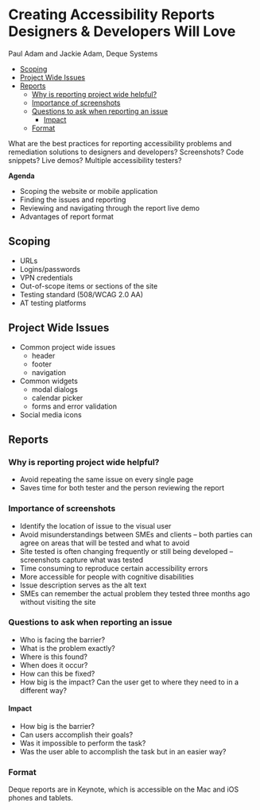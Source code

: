 # Creating Accessibility Reports Designers & Developers Will Love

Paul Adam and Jackie Adam, Deque Systems

* [Scoping](#scoping)
* [Project Wide Issues](#project-wide-issues)
* [Reports](#reports)
  * [Why is reporting project wide helpful?](#why-is-reporting-project-wide-helpful-)
  * [Importance of screenshots](#importance-of-screenshots)
  * [Questions to ask when reporting an issue](#questions-to-ask-when-reporting-an-issue)
    * [Impact](#impact)
  * [Format](#format)

What are the best practices for reporting accessibility problems and remediation solutions to designers and developers? Screenshots? Code snippets? Live demos? Multiple accessibility testers?

**Agenda**

* Scoping the website or mobile application
* Finding the issues and reporting
* Reviewing and navigating through the report live demo
* Advantages of report format

## Scoping

* URLs
* Logins/passwords
* VPN credentials
* Out-of-scope items or sections of the site
* Testing standard (508/WCAG 2.0 AA)
* AT testing platforms

## Project Wide Issues

* Common project wide issues
  * header
  * footer
  * navigation
* Common widgets
  * modal dialogs
  * calendar picker
  * forms and error validation
* Social media icons

## Reports

### Why is reporting project wide helpful?

* Avoid repeating the same issue on every single page
* Saves time for both tester and the person reviewing the report

### Importance of screenshots

* Identify the location of issue to the visual user
* Avoid misunderstandings between SMEs and clients – both parties can agree on areas that will be tested and what to avoid
* Site tested is often changing frequently or still being developed – screenshots capture what was tested
* Time consuming to reproduce certain accessibility errors
* More accessible for people with cognitive disabilities
* Issue description serves as the alt text
* SMEs can remember the actual problem they tested three months ago without visiting the site

### Questions to ask when reporting an issue

* Who is facing the barrier?
* What is the problem exactly?
* Where is this found?
* When does it occur?
* How can this be fixed?
* How big is the impact? Can the user get to where they need to in a different way?

#### Impact

* How big is the barrier?
* Can users accomplish their goals?
* Was it impossible to perform the task?
* Was the user able to accomplish the task but in an easier way?

### Format

Deque reports are in Keynote, which is accessible on the Mac and iOS phones and tablets.
